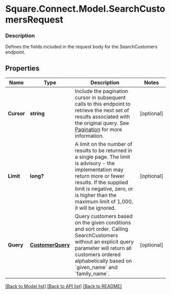 # Square.Connect.Model.SearchCustomersRequest

### Description

Defines the fields included in the request body for the SearchCustomers endpoint.

## Properties

Name | Type | Description | Notes
------------ | ------------- | ------------- | -------------
**Cursor** | **string** | Include the pagination cursor in subsequent calls to this endpoint to retrieve the next set of results associated with the original query.  See [Pagination](/basics/api101/pagination) for more information. | [optional] 
**Limit** | **long?** | A limit on the number of results to be returned in a single page. The limit is advisory - the implementation may return more or fewer results. If the supplied limit is negative, zero, or is higher than the maximum limit of 1,000, it will be ignored. | [optional] 
**Query** | [**CustomerQuery**](CustomerQuery.md) | Query customers based on the given conditions and sort order. Calling SearchCustomers without an explicit query parameter will return all customers ordered alphabetically based on &#x60;given_name&#x60; and &#x60;family_name&#x60;. | [optional] 



[[Back to Model list]](../README.md#documentation-for-models) [[Back to API list]](../README.md#documentation-for-api-endpoints) [[Back to README]](../README.md)

